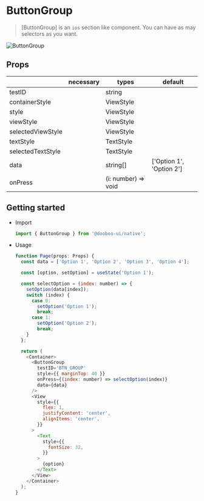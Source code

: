 # ButtonGroup

> [ButtonGroup] is an `ios` section like component. You can have as may selectors as you want.

![ButtonGroup](https://user-images.githubusercontent.com/27461460/62305265-8c2a2600-b4ba-11e9-83df-af0ac2f4a3f6.gif)

## Props

|                   | necessary | types               | default                  |
| ----------------- | --------- | ------------------- | ------------------------ |
| testID            |           | string              |                          |
| containerStyle    |           | ViewStyle           |                          |
| style             |           | ViewStyle           |                          |
| viewStyle         |           | ViewStyle           |                          |
| selectedViewStyle |           | ViewStyle           |                          |
| textStyle         |           | TextStyle           |                          |
| selectedTextStyle |           | TextStyle           |                          |
| data              |           | string[]            | ['Option 1', 'Option 2'] |
| onPress           |           | (i: number) => void |                          |

## Getting started

- Import

  ```javascript
  import { ButtonGroup } from '@dooboo-ui/native';
  ```

- Usage

  ```javascript
  function Page(props: Props) {
    const data = ['Option 1', 'Option 2', 'Option 3', 'Option 4'];

    const [option, setOption] = useState('Option 1');

    const selectOption = (index: number) => {
      setOption(data[index]);
      switch (index) {
        case 0:
          setOption('Option 1');
          break;
        case 1:
          setOption('Option 2');
          break;
      }
    };

    return (
      <Container>
        <ButtonGroup
          testID='BTN_GROUP'
          style={{ marginTop: 40 }}
          onPress={(index: number) => selectOption(index)}
          data={data}
        />
        <View
          style={{
            flex: 1,
            justifyContent: 'center',
            alignItems: 'center',
          }}
        >
          <Text
            style={{
              fontSize: 32,
            }}
          >
            {option}
          </Text>
        </View>
      </Container>
    );
  }
  ```
